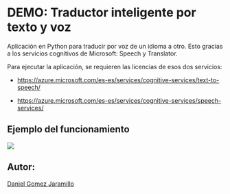 # DEMO: Traductor inteligente por texto y voz 

Aplicación en Python para traducir por voz de un idioma a otro. Esto gracias a los servicios cognitivos de Microsoft: Speech y Translator.

Para ejecutar la aplicación, se requieren las licencias de esos dos servicios:

+ https://azure.microsoft.com/es-es/services/cognitive-services/text-to-speech/

+ https://azure.microsoft.com/es-es/services/cognitive-services/speech-services/

## Ejemplo del funcionamiento

![](https://i.ibb.co/3vTjLc1/Resultado.png)

## Autor:

[Daniel Gomez Jaramillo](https://twitter.com/esDanielGomez)
